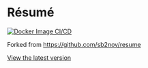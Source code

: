 # Résumé

[![Docker Image CI/CD](https://github.com/shepherdjerred/resume/actions/workflows/docker.yml/badge.svg)](https://github.com/shepherdjerred/resume/actions/workflows/docker.yml)

Forked from https://github.com/sb2nov/resume

[View the latest version](https://resume.shepherdjerred.com)
